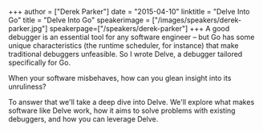 +++
author = ["Derek Parker"]
date = "2015-04-10"
linktitle = "Delve Into Go"
title = "Delve Into Go"
speakerimage = ["/images/speakers/derek-parker.jpg"]
speakerpage=["/speakers/derek-parker"]
+++
A good debugger is an essential tool for any software engineer – but Go has some unique characteristics (the runtime scheduler, for instance) that make traditional debuggers unfeasible. So I wrote Delve, a debugger tailored specifically for Go.

When your software misbehaves, how can you glean insight into its unruliness?

To answer that we'll take a deep dive into Delve. We'll explore what makes software like Delve work, how it aims to solve problems with existing debuggers, and how you can leverage Delve.

